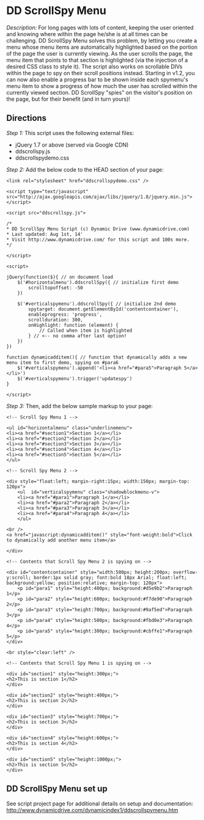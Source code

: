 # DD ScrollSpy Menu #

*Description:* For long pages with lots of content, keeping the user oriented and knowing where within the page he/she is at all times can be challenging. DD ScrollSpy Menu solves this problem, by letting you create a menu whose menu items are automatically highlighted based on the portion of the page the user is currently viewing. As the user scrolls the page, the menu item that points to that section is highlighted (via the injection of a desired CSS class to style it). The script also works on scrollable DIVs within the page to spy on their scroll positions instead. Starting in v1.2, you can now also enable a progress bar to be shown inside each spymenu's menu item to show a progress of how much the user has scrolled within the currently viewed section. DD ScrollSpy "spies" on the visitor's position on the page, but for their benefit (and in turn yours)!

## Directions ##

*Step 1:* This script uses the following external files:

+ jQuery 1.7 or above (served via Google CDN)
+ ddscrollspy.js
+ ddscrollspydemo.css

*Step 2:* Add the below code to the HEAD section of your page:

	<link rel="stylesheet" href="ddscrollspydemo.css" />
	
	<script type="text/javascript" src="http://ajax.googleapis.com/ajax/libs/jquery/1.8/jquery.min.js"></script>
	
	<script src="ddscrollspy.js">
	
	/*
	* DD ScrollSpy Menu Script (c) Dynamic Drive (www.dynamicdrive.com)
	* Last updated: Aug 1st, 14'
	* Visit http://www.dynamicdrive.com/ for this script and 100s more.
	*/
	
	</script>
	
	<script>
	
	jQuery(function($){ // on document load
		$('#horizontalmenu').ddscrollSpy({ // initialize first demo
			scrolltopoffset: -50
		})
	
		$('#verticalspymenu').ddscrollSpy({ // initialize 2nd demo
			spytarget: document.getElementById('contentcontainer'),
			enableprogress: 'progress',
			scrollduration: 300,
      		onHighlight: function (element) {
        		// Called when item is highlighted
      		} // <-- no comma after last option!
		})
	})
	
	function dynamicadditem(){ // function that dynamically adds a new menu item to first demo, spying on #para6
		$('#verticalspymenu').append('<li><a href="#para5">Paragraph 5</a></li>')
		$('#verticalspymenu').trigger('updatespy')
	}
	
	</script>


*Step 3:* Then, add the below sample markup to your page:

	<!-- Scroll Spy Menu 1 -->
	
	<ul id="horizontalmenu" class="underlinemenu">
	<li><a href="#section1">Section 1</a></li>
	<li><a href="#section2">Section 2</a></li>
	<li><a href="#section3">Section 3</a></li>
	<li><a href="#section4">Section 4</a></li>
	<li><a href="#section5">Section 5</a></li>
	</ul>
	
	<!-- Scroll Spy Menu 2 -->
	
	<div style="float:left; margin-right:15px; width:150px; margin-top: 120px">
		<ul  id="verticalspymenu" class="shadowblockmenu-v">
		<li><a href="#para1">Paragraph 1</a></li>
		<li><a href="#para2">Paragraph 2</a></li>
		<li><a href="#para3">Paragraph 3</a></li>
		<li><a href="#para4">Paragraph 4</a></li>
		</ul>
	
	<br />
	<a href="javascript:dynamicadditem()" style="font-weight:bold">Click to dynamically add another menu item</a>
	
	</div>
	
	<!-- Contents that Scroll Spy Menu 2 is spying on -->
	
	<div id="contentcontainer" style="width:500px; height:200px; overflow-y:scroll; border:1px solid gray; font:bold 18px Arial; float:left; background:yellow; position:relative; margin-top: 120px">
		<p id="para1" style="height:400px; background:#d5e9b2">Paragraph 1</p>
		<p id="para2" style="height:600px; background:#f7de90">Paragraph 2</p>
		<p id="para3" style="height:700px; background:#9af5ed">Paragraph 3</p>
		<p id="para4" style="height:500px; background:#fbd0e3">Paragraph 4</p>
		<p id="para5" style="height:300px; background:#cbffe1">Paragraph 5</p>
	</div>
	
	<br style="clear:left" />
	
	<!-- Contents that Scroll Spy Menu 1 is spying on -->
	
	<div id="section1" style="height:300px;">
	<h2>This is section 1</h2>
	</div>
	
	<div id="section2" style="height:400px;">
	<h2>This is section 2</h2>
	</div>
	
	<div id="section3" style="height:700px;">
	<h2>This is section 3</h2>
	</div>
	
	<div id="section4" style="height:600px;">
	<h2>This is section 4</h2>
	</div>
	
	<div id="section5" style="height:1000px;">
	<h2>This is section 5</h2>
	</div>

## DD ScrollSpy Menu set up ##

See script project page for additional details on setup and documentation: <http://www.dynamicdrive.com/dynamicindex1/ddscrollspymenu.htm>
